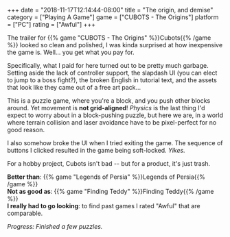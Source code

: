 +++
date = "2018-11-17T12:14:44-08:00"
title = "The origin, and demise"
category = ["Playing A Game"]
game = ["CUBOTS - The Origins"]
platform = ["PC"]
rating = ["Awful"]
+++

The trailer for {{% game "CUBOTS - The Origins" %}}Cubots{{% /game %}} looked so clean and polished, I was kinda surprised at how inexpensive the game is.  Well... you get what you pay for.

Specifically, what I paid for here turned out to be pretty much garbage.  Setting aside the lack of controller support, the slapdash UI (you can elect to jump to a boss fight?), the broken English in tutorial text, and the assets that look like they came out of a free art pack...

This is a puzzle game, where you're a block, and you push other blocks around.  Yet movement is <b>not grid-aligned</b>!  <i>Physics</i> is the last thing I'd expect to worry about in a block-pushing puzzle, but here we are, in a world where terrain collision and laser avoidance have to be pixel-perfect for no good reason.

I also somehow broke the UI when I tried exiting the game.  The sequence of buttons I clicked resulted in the game being soft-locked.  <i>Yikes.</i>

For a hobby project, Cubots isn't bad -- but for a product, it's just trash.

<b>Better than</b>: {{% game "Legends of Persia" %}}Legends of Persia{{% /game %}}  
<b>Not as good as</b>: {{% game "Finding Teddy" %}}Finding Teddy{{% /game %}}  
<b>I really had to go looking</b>: to find past games I rated "Awful" that are comparable.

<i>Progress: Finished a few puzzles.</i>
